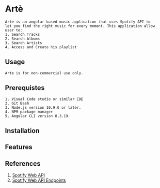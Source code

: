 # Artè

    Arte is an angular based music application that uses Spotify API to let you find the right music for every moment. This application allow user to:
    1. Search Tracks
    2. Search Albums
    3. Search Artists
    4. Access and Create his playlist

## Usage

    Arte is for non-commercial use only.

## Prerequistes

    1. Visual Code studio or similar IDE
    2. Git Bash
    3. Node.js version 10.9.0 or later.
    4. NPM package manager
    5. Angular CLI version 8.3.19.

## Installation

## Features

## References

1. [Spotify Web API](https://developer.spotify.com/web-api/)
2. [Spotify Web API Endpoints](https://developer.spotify.com/web-api/endpoint-reference/)
